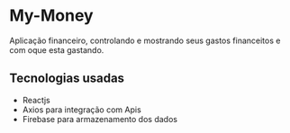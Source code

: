 

# My-Money

Aplicação financeiro, controlando e mostrando seus gastos financeitos e com oque esta gastando.

## Tecnologias usadas

* Reactjs 
* Axios para integração com Apis
* Firebase para armazenamento dos dados
